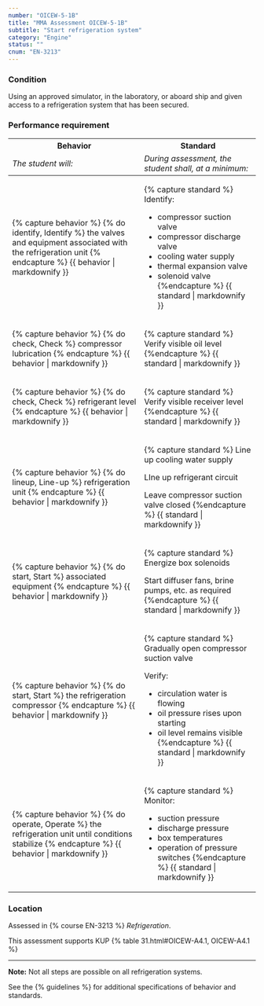 ```yaml
---
number: "OICEW-5-1B"
title: "MMA Assessment OICEW-5-1B"
subtitle: "Start refrigeration system"
category: "Engine"
status: ""
cnum: "EN-3213"
---
```

### Condition

Using an approved simulator, in the laboratory, or aboard ship and given access to a refrigeration system that has been secured.

### Performance requirement 

<table width='100%' class='Guidelines'>
 <thead>
 <tr>
     <th class='thirty'>Behavior</th>
     <th class='seventy'>Standard</th>
 </tr>
 <tr>
     <td><em>The student will:</em></td>
     <td><em>During assessment, the student shall, at a minimum:</em></td>
 </tr>
 </thead>
 <tbody>
 

<tr><td>

{% capture behavior %}
{% do identify, Identify %} the valves and equipment associated with the refrigeration unit
{% endcapture %}
{{ behavior | markdownify }}

</td><td>

{% capture standard %}
Identify:

  * compressor suction valve
  * compressor discharge valve
  * cooling water supply
  * thermal expansion valve
  * solenoid valve
{%endcapture %}
{{ standard | markdownify }}

</td></tr>



<tr><td>

{% capture behavior %}
{% do check, Check %} compressor lubrication
{% endcapture %}
{{ behavior | markdownify }}

</td><td>

{% capture standard %}
Verify visible oil level
{%endcapture %}
{{ standard | markdownify }}

</td></tr>



<tr><td>

{% capture behavior %}
{% do check, Check %} refrigerant level
{% endcapture %}
{{ behavior | markdownify }}

</td><td>

{% capture standard %}
Verify visible receiver level
{%endcapture %}
{{ standard | markdownify }}

</td></tr>



<tr><td>

{% capture behavior %}
{% do lineup, Line-up %} refrigeration unit
{% endcapture %}
{{ behavior | markdownify }}

</td><td>

{% capture standard %}
Line up cooling water supply

LIne up refrigerant circuit

Leave compressor suction valve closed
{%endcapture %}
{{ standard | markdownify }}

</td></tr>



<tr><td>

{% capture behavior %}
{% do start, Start %} associated equipment
{% endcapture %}
{{ behavior | markdownify }}

</td><td>

{% capture standard %}
Energize box solenoids

Start diffuser fans, brine pumps, etc. as required
{%endcapture %}
{{ standard | markdownify }}

</td></tr>



<tr><td>

{% capture behavior %}
{% do start, Start %} the refrigeration compressor
{% endcapture %}
{{ behavior | markdownify }}

</td><td>

{% capture standard %}
Gradually open compressor suction valve

Verify:

  * circulation water is flowing
  * oil pressure rises upon starting
  * oil level remains visible
{%endcapture %}
{{ standard | markdownify }}

</td></tr>



<tr><td>

{% capture behavior %}
{% do operate, Operate %} the refrigeration unit until conditions stabilize
{% endcapture %}
{{ behavior | markdownify }}

</td><td>

{% capture standard %}
Monitor:

  * suction pressure
  * discharge pressure
  * box temperatures
  * operation of pressure switches
{%endcapture %}
{{ standard | markdownify }}

</td></tr>



 </tbody>
 </table>

### Location

Assessed in  {% course  EN-3213 %}  *Refrigeration*.

This assessment supports KUP {% table 31.html#OICEW-A4.1, OICEW-A4.1 %}

***

**Note:** Not all steps are possible on all refrigeration systems.

See the {% guidelines %} for additional specifications of behavior and standards.